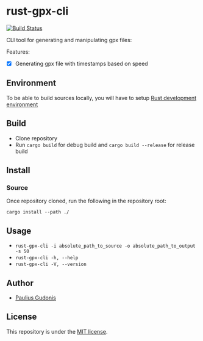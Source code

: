 # rust-gpx-cli
[![Build Status](https://travis-ci.com/nakkht/rust-gpx-cli.svg?branch=develop)](https://travis-ci.com/nakkht/rust-gpx-cli)

CLI tool for generating and manipulating gpx files:

Features:
- [x] Generating gpx file with timestamps based on speed

## Environment 

To be able to build sources locally, you will have to setup [Rust development environment](https://www.rust-lang.org/learn/get-started)

## Build 

- Clone repository
- Run `cargo build` for debug build and `cargo build --release` for release build

## Install

### Source

Once repository cloned, run the following in the repository root:

```
cargo install --path ./
```

## Usage

* `rust-gpx-cli -i absolute_path_to_source -o absolute_path_to_output -s 50`
* `rust-gpx-cli -h, --help`
* `rust-gpx-cli -V, --version`

## Author
* [Paulius Gudonis](https://pgu.dev)

## License
This repository is under the [MIT license](https://github.com/nakkht/rust-gpx-cli/blob/master/LICENSE).
